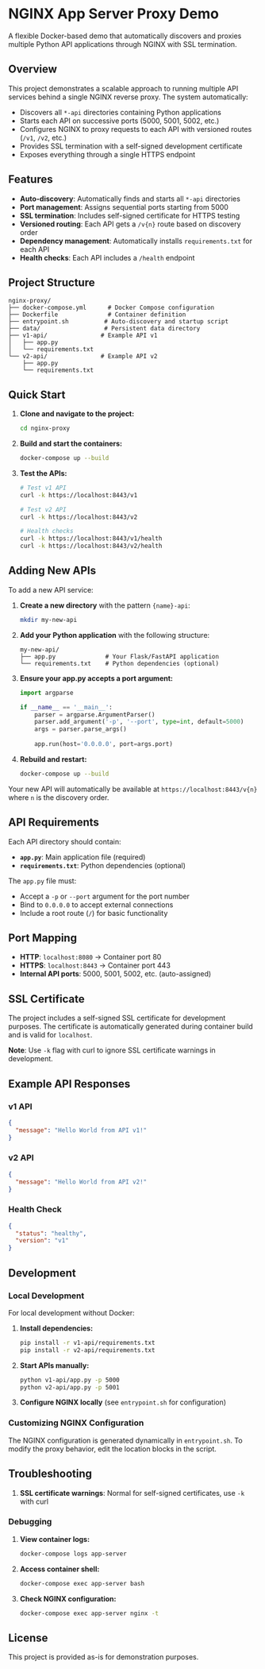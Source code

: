 # NGINX App Server Proxy Demo

A flexible Docker-based demo that automatically discovers and proxies multiple Python API applications through NGINX with SSL termination.

## Overview

This project demonstrates a scalable approach to running multiple API services behind a single NGINX reverse proxy. The system automatically:

- Discovers all `*-api` directories containing Python applications
- Starts each API on successive ports (5000, 5001, 5002, etc.)
- Configures NGINX to proxy requests to each API with versioned routes (`/v1`, `/v2`, etc.)
- Provides SSL termination with a self-signed development certificate
- Exposes everything through a single HTTPS endpoint

## Features

- **Auto-discovery**: Automatically finds and starts all `*-api` directories
- **Port management**: Assigns sequential ports starting from 5000
- **SSL termination**: Includes self-signed certificate for HTTPS testing
- **Versioned routing**: Each API gets a `/v{n}` route based on discovery order
- **Dependency management**: Automatically installs `requirements.txt` for each API
- **Health checks**: Each API includes a `/health` endpoint

## Project Structure

```
nginx-proxy/
├── docker-compose.yml      # Docker Compose configuration
├── Dockerfile              # Container definition
├── entrypoint.sh          # Auto-discovery and startup script
├── data/                  # Persistent data directory
├── v1-api/               # Example API v1
│   ├── app.py
│   └── requirements.txt
└── v2-api/               # Example API v2
    ├── app.py
    └── requirements.txt
```

## Quick Start

1. **Clone and navigate to the project:**
   ```bash
   cd nginx-proxy
   ```

2. **Build and start the containers:**
   ```bash
   docker-compose up --build
   ```

3. **Test the APIs:**
   ```bash
   # Test v1 API
   curl -k https://localhost:8443/v1
   
   # Test v2 API
   curl -k https://localhost:8443/v2
   
   # Health checks
   curl -k https://localhost:8443/v1/health
   curl -k https://localhost:8443/v2/health
   ```

## Adding New APIs

To add a new API service:

1. **Create a new directory** with the pattern `{name}-api`:
   ```bash
   mkdir my-new-api
   ```

2. **Add your Python application** with the following structure:
   ```
   my-new-api/
   ├── app.py              # Your Flask/FastAPI application
   └── requirements.txt    # Python dependencies (optional)
   ```

3. **Ensure your app.py accepts a port argument:**
   ```python
   import argparse
   
   if __name__ == '__main__':
       parser = argparse.ArgumentParser()
       parser.add_argument('-p', '--port', type=int, default=5000)
       args = parser.parse_args()
       
       app.run(host='0.0.0.0', port=args.port)
   ```

4. **Rebuild and restart:**
   ```bash
   docker-compose up --build
   ```

Your new API will automatically be available at `https://localhost:8443/v{n}` where `n` is the discovery order.

## API Requirements

Each API directory should contain:

- **`app.py`**: Main application file (required)
- **`requirements.txt`**: Python dependencies (optional)

The `app.py` file must:
- Accept a `-p` or `--port` argument for the port number
- Bind to `0.0.0.0` to accept external connections
- Include a root route (`/`) for basic functionality

## Port Mapping

- **HTTP**: `localhost:8080` → Container port 80
- **HTTPS**: `localhost:8443` → Container port 443
- **Internal API ports**: 5000, 5001, 5002, etc. (auto-assigned)

## SSL Certificate

The project includes a self-signed SSL certificate for development purposes. The certificate is automatically generated during container build and is valid for `localhost`.

**Note**: Use `-k` flag with curl to ignore SSL certificate warnings in development.

## Example API Responses

### v1 API
```json
{
  "message": "Hello World from API v1!"
}
```

### v2 API
```json
{
  "message": "Hello World from API v2!"
}
```

### Health Check
```json
{
  "status": "healthy",
  "version": "v1"
}
```

## Development

### Local Development
For local development without Docker:

1. **Install dependencies:**
   ```bash
   pip install -r v1-api/requirements.txt
   pip install -r v2-api/requirements.txt
   ```

2. **Start APIs manually:**
   ```bash
   python v1-api/app.py -p 5000
   python v2-api/app.py -p 5001
   ```

3. **Configure NGINX locally** (see `entrypoint.sh` for configuration)

### Customizing NGINX Configuration

The NGINX configuration is generated dynamically in `entrypoint.sh`. To modify the proxy behavior, edit the location blocks in the script.

## Troubleshooting

1. **SSL certificate warnings**: Normal for self-signed certificates, use `-k` with curl

### Debugging

1. **View container logs:**
   ```bash
   docker-compose logs app-server
   ```

2. **Access container shell:**
   ```bash
   docker-compose exec app-server bash
   ```

3. **Check NGINX configuration:**
   ```bash
   docker-compose exec app-server nginx -t
   ```

## License

This project is provided as-is for demonstration purposes. 